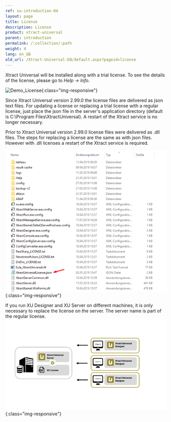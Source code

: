 ```yaml
---
ref: xu-introduction-04
layout: page
title: License
description: License
product: xtract-universal
parent: introduction
permalink: /:collection/:path
weight: 4
lang: en_GB
old_url: /Xtract-Universal-EN/default.aspx?pageid=license
---
```


Xtract Universal will be installed along with a trial license. To see the details of the license, please go to *Help -> Info*.

![Demo_License](/img/content/Demo_License.jpg){:class="img-responsive"}

Since Xtract Universal version 2.99.0 the license files are delivered as json text files. For updating a license or replacing a trial license with a regular license, just place the json file in the server's application directory (default is C:\Program Files\XtractUniversal). A restart of the Xtract service is no longer necessary.

Prior to Xtract Universal version 2.99.0 license files were delivered as .dll files. The steps for replacing a license are the same as with json files. However with .dll licenses a restart of the Xtract service is required.

![XU_license](/img/content/xu\json_lizenz_datei.png){:class="img-responsive"}

If you run XU Designer and XU Server on different machines, it is only necessary to replace the license on the server.
The server name is part of the regular license.
![client-server-archi](/img/content/xu/client_server_architektur_xu.png){:class="img-responsive"}
